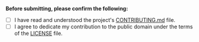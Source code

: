 <!-- Thank you for your contribution! -->

**Before submitting, please confirm the following:**

- [ ] I have read and understood the project's [CONTRIBUTING.md](CONTRIBUTING.md) file.
- [ ] I agree to dedicate my contribution to the public domain under the terms of the [LICENSE](LICENSE) file.
